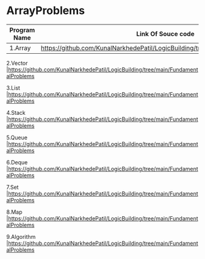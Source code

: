 # ArrayProblems

| Program Name             | Link Of Souce code                                                                   |
| ----------------- | ------------------------------------------------------------------ |
1.Array   |https://github.com/KunalNarkhedePatil/LogicBuilding/tree/main/FundamentalProblems

2.Vector   |https://github.com/KunalNarkhedePatil/LogicBuilding/tree/main/FundamentalProblems

3.List   |https://github.com/KunalNarkhedePatil/LogicBuilding/tree/main/FundamentalProblems

4.Stack   |https://github.com/KunalNarkhedePatil/LogicBuilding/tree/main/FundamentalProblems

5.Queue   |https://github.com/KunalNarkhedePatil/LogicBuilding/tree/main/FundamentalProblems

6.Deque   |https://github.com/KunalNarkhedePatil/LogicBuilding/tree/main/FundamentalProblems

7.Set   |https://github.com/KunalNarkhedePatil/LogicBuilding/tree/main/FundamentalProblems

8.Map   |https://github.com/KunalNarkhedePatil/LogicBuilding/tree/main/FundamentalProblems

9.Algorithm   |https://github.com/KunalNarkhedePatil/LogicBuilding/tree/main/FundamentalProblems
